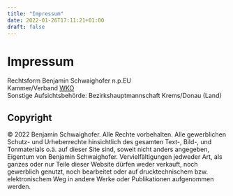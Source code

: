 ```yaml
---
title: "Impressum"
date: 2022-01-26T17:11:21+01:00
draft: false
---
```



# Impressum

Rechtsform Benjamin Schwaighofer n.p.EU  
Kammer/Verband [WKO](https://firmen.wko.at/benjamin-schwaighofer/nieder%c3%b6sterreich/?firmaid=a42468c2-1f92-4810-92df-c4edb3c39a9f&suchbegriff=benjamin%20schwaighofer)  
Sonstige Aufsichtsbehörde: Bezirkshauptmannschaft Krems/Donau (Land)


## Copyright


 © 2022 Benjamin Schwaighofer. Alle Rechte vorbehalten. Alle gewerblichen Schutz- und Urheberrechte hinsichtlich des gesamten Text-, Bild-, und  Tonmaterials o.ä. auf dieser Site sind, soweit nicht anders angegeben,  Eigentum von Benjamin Schwaighofer. Vervielfältigungen jedweder Art, als ganzes  oder nur Teile dieser Website dürfen weder verkauft, noch gewerblich  genutzt, noch bearbeitet oder auf drucktechnischem bzw. elektronischem  Weg in andere Werke oder Publikationen aufgenommen werden.